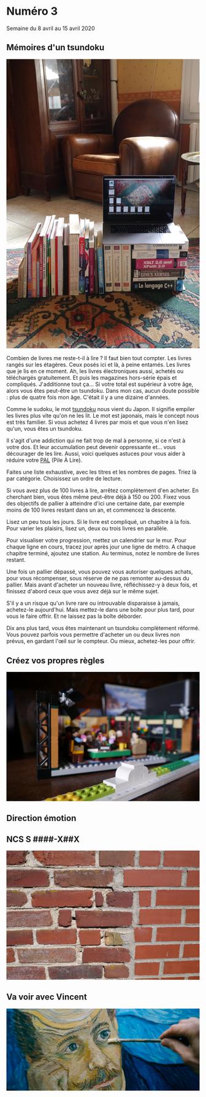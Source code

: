 # Numéro 3

Semaine du 8 avril au 15 avril 2020

## Mémoires d'un tsundoku

![Mémoires d'un tsundoku](images/memoires-d-un-tsundoku.jpg)

Combien de livres me reste-t-il à lire ?
Il faut bien tout compter.
Les livres rangés sur les étagères.
Ceux posés ici et là, à peine entamés.
Les livres que je lis en ce moment.
Ah, les livres électroniques aussi, achetés ou téléchargés gratuitement.
Et puis les magazines hors-série épais et compliqués.
J'additionne tout ça...
Si votre total est supérieur à votre âge,
alors vous êtes peut-être un tsundoku.
Dans mon cas, aucun doute possible : plus de quatre fois mon âge.
C'était il y a une dizaine d'années.

Comme le sudoku, le mot [tsundoku][] nous vient du Japon.
Il signifie empiler les livres plus vite qu'on ne les lit.
Le mot est japonais, mais le concept nous est très familier.
Si vous achetez 4 livres par mois et que vous n'en lisez qu'un,
vous êtes un tsundoku.

Il s'agit d'une addiction qui ne fait trop de mal à personne,
si ce n'est à votre dos. Et leur accumulation peut devenir
oppressante et... vous décourager de les lire. Aussi, voici
quelques astuces pour vous aider à réduire votre [PAL][] (Pile À Lire).

Faites une liste exhaustive, avec les titres et les nombres de pages.
Triez là par catégorie. Choisissez un ordre de lecture.

Si vous avez plus de 100 livres à lire, arrêtez complètement d'en acheter.
En cherchant bien, vous êtes même peut-être déjà à 150 ou 200.
Fixez vous des objectifs de pallier à atteindre d'ici une certaine date,
par exemple moins de 100 livres restant dans un an, et commencez la descente.

Lisez un peu tous les jours. Si le livre est compliqué, un chapitre à la fois.
Pour varier les plaisirs, lisez un, deux ou trois livres en parallèle.

Pour visualiser votre progression, mettez un calendrier sur le mur.
Pour chaque ligne en cours, tracez jour après jour une ligne de métro.
A chaque chapitre terminé, ajoutez une station.
Au terminus, notez le nombre de livres restant.

Une fois un pallier dépassé, vous pouvez vous autoriser quelques achats,
pour vous récompenser, sous réserve de ne pas remonter au-dessus du pallier.
Mais avant d'acheter un nouveau livre, réfléchissez-y à deux fois,
et finissez d'abord ceux que vous avez déjà sur le même sujet.

S'il y a un risque qu'un livre rare ou introuvable disparaisse à jamais,
achetez-le aujourd'hui. Mais mettez-le dans une boîte pour plus tard,
pour vous le faire offrir. Et ne laissez pas la boîte déborder.

Dix ans plus tard, vous êtes maintenant un tsundoku complètement réformé.
Vous pouvez parfois vous permettre d'acheter un ou deux livres non prévus,
en gardant l'œil sur le compteur. Ou mieux, achetez-les pour offrir.

[tsundoku]: https://en.wikipedia.org/wiki/Tsundoku
[PAL]: https://www.huffingtonpost.fr/2017/10/14/ce-que-signifie-votre-pal-votre-pile-a-lire-qui-sagrandit-de-jour-en-jour_a_23223392/

## Créez vos propres règles

![Créez vos propres règles](images/creez-vos-propres-regles.jpg)

## Direction émotion

## NCS S ####-X##X

![Mur de briques](images/brick-wall.jpg)

## Va voir avec Vincent

![At Eternity's Gate](images/va-voir-vincent.jpg)

